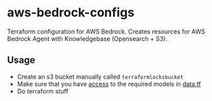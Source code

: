 # aws-bedrock-configs
Terraform configuration for AWS Bedrock. Creates resources for AWS Bedrock Agent with Knowledgebase (Opensearch + S3).

## Usage
- Create an s3 bucket manually called `terraformlocksbucket`
- Make sure that you have [access](https://docs.aws.amazon.com/bedrock/latest/userguide/model-access.html#:~:text=To%20manage%20model%20access%2C%20sign,before%20requesting%20access%20to%20it.) to the required models in [data.tf](data.tf)
- Do terraform stuff
